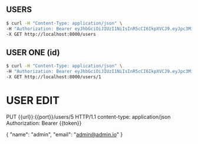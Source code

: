 ## USERS
```bash
$ curl -H "Content-Type: application/json" \
-H "Authorization: Bearer eyJhbGciOiJIUzI1NiIsInR5cCI6IkpXVCJ9.eyJpc3MiOiJkZW5vX2FwaSIsInR5cGUiOiJhY2Nlc3MiLCJpZCI6MSwibmFtZSI6ImFkbWluIiwiZW1haWwiOiJhZG1pbkBhZG1pbi5pbyIsInJvbGVzIjoiQWRtaW4iLCJleHAiOjE2MjYyOTU0MzR9.tm1ha0lWekIGHEjWEf7H8TL0m-moMVb1II2JbbtPy4k" \
-X GET http://localhost:8000/users
```


## USER ONE (id)
```bash
$ curl -H "Content-Type: application/json" \
-H "Authorization: Bearer eyJhbGciOiJIUzI1NiIsInR5cCI6IkpXVCJ9.eyJpc3MiOiJkZW5vX2FwaSIsInR5cGUiOiJhY2Nlc3MiLCJpZCI6MSwibmFtZSI6ImFkbWluIiwiZW1haWwiOiJhZG1pbkBhZG1pbi5pbyIsInJvbGVzIjoiQWRtaW4iLCJleHAiOjE2MjYyOTU0MzR9.tm1ha0lWekIGHEjWEf7H8TL0m-moMVb1II2JbbtPy4k" \
-X GET http://localhost:8000/users/1
```

# USER EDIT
PUT {{url}}:{{port}}/users/5 HTTP/1.1
content-type: application/json
Authorization: Bearer {{token}}

{
    "name": "admin",
    "email": "admin@admin.io"
}
###
